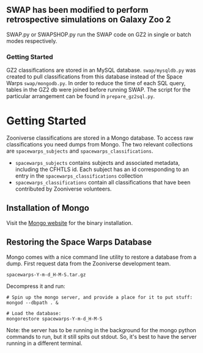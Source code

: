 ## SWAP has been modified to perform retrospective simulations on Galaxy Zoo 2

SWAP.py or SWAPSHOP.py run the SWAP code on GZ2 in single or batch modes respectively.

### Getting Started
GZ2 classifications are stored in an MySQL database. `swap/mysqldb.py` was created to pull classifications from this database instead of the Space Warps `swap/mongodb.py`.
In order to reduce the time of each SQL query, tables in the GZ2 db were joined before running SWAP. The script for the particular arrangement can be found in `prepare_gz2sql.py`. 






# Getting Started

Zooniverse classifications are stored in a Mongo database. To access raw classifications you need dumps from Mongo.  The two relevant collections are `spacewarps_subjects` and `spacewarps_classifications`.

  * `spacewarps_subjects` contains subjects and associated metadata, including the CFHTLS id.  Each subject has an id corresponding to an entry in the `spacewarps_classifications` collection
  * `spacewarps_classifications` contain all classifications that have been contributed by Zooniverse volunteers.

## Installation of Mongo

Visit the [Mongo website](http://www.mongodb.org/) for the binary installation.

## Restoring the Space Warps Database

Mongo comes with a nice command line utility to restore a database from a dump.  First request data from the Zooniverse development team.

    spacewarps-Y-m-d_H-M-S.tar.gz

Decompress it and run:
    
    # Spin up the mongo server, and provide a place for it to put stuff:
    mongod --dbpath . &
    
    # Load the database:
    mongorestore spacewarps-Y-m-d_H-M-S

Note: the server has to be running in the background for the mongo
python commands to run, but it still spits out stdout. So, it's best to
have the server running in a different terminal.

